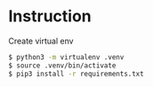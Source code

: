 # Instruction

Create virtual env

```sh
$ python3 -m virtualenv .venv
$ source .venv/bin/activate
$ pip3 install -r requirements.txt
```